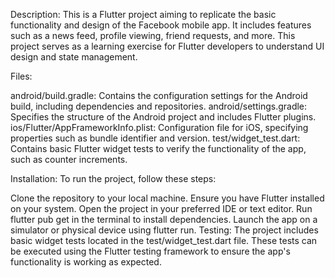 Description:
This is a Flutter project aiming to replicate the basic functionality and design of the Facebook mobile app. It includes features such as a news feed, profile viewing, friend requests, and more. This project serves as a learning exercise for Flutter developers to understand UI design and state management.

Files:

android/build.gradle: Contains the configuration settings for the Android build, including dependencies and repositories.
android/settings.gradle: Specifies the structure of the Android project and includes Flutter plugins.
ios/Flutter/AppFrameworkInfo.plist: Configuration file for iOS, specifying properties such as bundle identifier and version.
test/widget_test.dart: Contains basic Flutter widget tests to verify the functionality of the app, such as counter increments.

Installation:
To run the project, follow these steps:

Clone the repository to your local machine.
Ensure you have Flutter installed on your system.
Open the project in your preferred IDE or text editor.
Run flutter pub get in the terminal to install dependencies.
Launch the app on a simulator or physical device using flutter run.
Testing:
The project includes basic widget tests located in the test/widget_test.dart file. These tests can be executed using the Flutter testing framework to ensure the app's functionality is working as expected.
